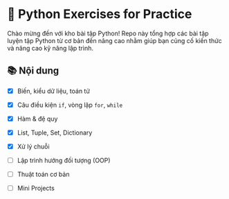 # 🐍 Python Exercises for Practice

Chào mừng đến với kho bài tập Python! Repo này tổng hợp các bài tập luyện tập Python từ cơ bản đến nâng cao nhằm giúp bạn củng cố kiến thức và nâng cao kỹ năng lập trình.

## 📚 Nội dung

- [x] Biến, kiểu dữ liệu, toán tử
- [x] Câu điều kiện `if`, vòng lặp `for`, `while`
- [x] Hàm & đệ quy
- [x] List, Tuple, Set, Dictionary
- [x] Xử lý chuỗi
- [ ] Lập trình hướng đối tượng (OOP)
- [ ] Thuật toán cơ bản
- [ ] Mini Projects



